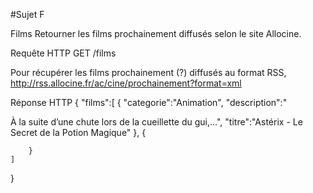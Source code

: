 #Sujet F

Films
Retourner les films prochainement diffusés selon le site Allocine.

Requête HTTP
GET /films

Pour récupérer les films prochainement (?) diffusés au format RSS, http://rss.allocine.fr/ac/cine/prochainement?format=xml

Réponse HTTP
{
    "films":[
        {
            "categorie":"Animation",
            "description":"<p>À la suite d’une chute lors de la cueillette du gui,...",
            "titre":"Astérix - Le Secret de la Potion Magique"
        },
        {

        }
    ]
}